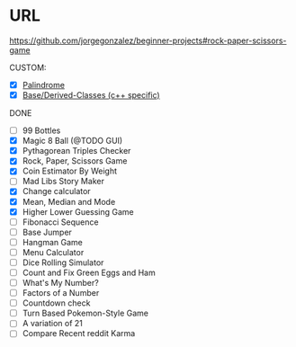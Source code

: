 # URL

https://github.com/jorgegonzalez/beginner-projects#rock-paper-scissors-game

CUSTOM:
 - [x] [Palindrome](palindrome.cpp)
 - [x] [Base/Derived-Classes (c++ specific)](BaseDeriveDynamic.cpp)

DONE

- [ ] 99 Bottles
 - [x] Magic 8 Ball (@TODO GUI)
 - [x] Pythagorean Triples Checker
 - [x] Rock, Paper, Scissors Game
 - [x] Coin Estimator By Weight
 - [ ] Mad Libs Story Maker
 - [x] Change calculator
 - [x] Mean, Median and Mode
 - [x] Higher Lower Guessing Game
 - [ ] Fibonacci Sequence
 - [ ] Base Jumper
 - [ ] Hangman Game
 - [ ] Menu Calculator
 - [ ] Dice Rolling Simulator
 - [ ] Count and Fix Green Eggs and Ham
 - [ ] What's My Number?
 - [ ] Factors of a Number
 - [ ] Countdown check
 - [ ] Turn Based Pokemon-Style Game
 - [ ] A variation of 21
 - [ ] Compare Recent reddit Karma
